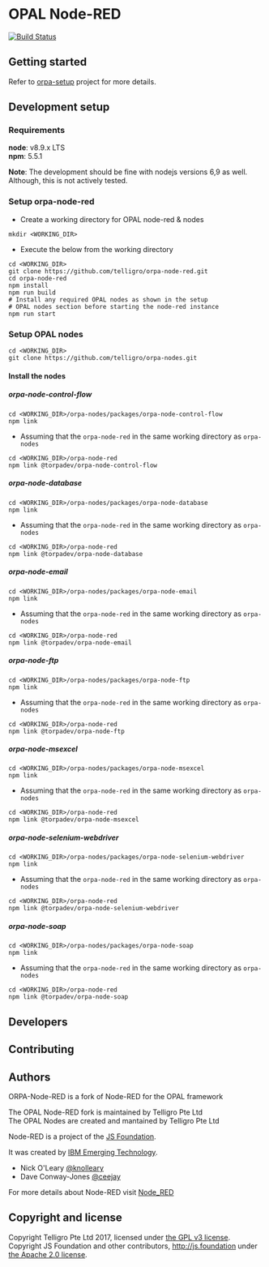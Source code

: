 # OPAL Node-RED

[![Build Status](https://travis-ci.org/telligro/orpa-node-red.svg?branch=master)](https://travis-ci.org/telligro/orpa-node-red)

## Getting started
Refer to  [orpa-setup](https://github.com/telligro/orpa-setup) project for more details.

## Development setup

### Requirements
**node**: v8.9.x LTS  
**npm**: 5.5.1

**Note**: The development should be fine with nodejs versions 6,9 as well. Although, this is not actively tested.
### Setup orpa-node-red
* Create a working directory for OPAL node-red & nodes
```
mkdir <WORKING_DIR>
```
* Execute the below from the working directory
```
cd <WORKING_DIR>
git clone https://github.com/telligro/orpa-node-red.git
cd orpa-node-red
npm install
npm run build
# Install any required OPAL nodes as shown in the setup  
# OPAL nodes section before starting the node-red instance
npm run start
```
### Setup OPAL nodes
```
cd <WORKING_DIR>
git clone https://github.com/telligro/orpa-nodes.git
```
#### Install the nodes
##### orpa-node-control-flow
```
cd <WORKING_DIR>/orpa-nodes/packages/orpa-node-control-flow
npm link
```
* Assuming that the `orpa-node-red` in the same working directory as `orpa-nodes`
```
cd <WORKING_DIR>/orpa-node-red
npm link @torpadev/orpa-node-control-flow
```
##### orpa-node-database
```
cd <WORKING_DIR>/orpa-nodes/packages/orpa-node-database
npm link
```
* Assuming that the `orpa-node-red` in the same working directory as `orpa-nodes`
```
cd <WORKING_DIR>/orpa-node-red
npm link @torpadev/orpa-node-database
```
##### orpa-node-email
```
cd <WORKING_DIR>/orpa-nodes/packages/orpa-node-email
npm link
```
* Assuming that the `orpa-node-red` in the same working directory as `orpa-nodes`
```
cd <WORKING_DIR>/orpa-node-red
npm link @torpadev/orpa-node-email
```
##### orpa-node-ftp
```
cd <WORKING_DIR>/orpa-nodes/packages/orpa-node-ftp
npm link
```
* Assuming that the `orpa-node-red` in the same working directory as `orpa-nodes`
```
cd <WORKING_DIR>/orpa-node-red
npm link @torpadev/orpa-node-ftp
```
##### orpa-node-msexcel
```
cd <WORKING_DIR>/orpa-nodes/packages/orpa-node-msexcel
npm link
```
* Assuming that the `orpa-node-red` in the same working directory as `orpa-nodes`
```
cd <WORKING_DIR>/orpa-node-red
npm link @torpadev/orpa-node-msexcel
```
##### orpa-node-selenium-webdriver
```
cd <WORKING_DIR>/orpa-nodes/packages/orpa-node-selenium-webdriver
npm link
```
* Assuming that the `orpa-node-red` in the same working directory as `orpa-nodes`
```
cd <WORKING_DIR>/orpa-node-red
npm link @torpadev/orpa-node-selenium-webdriver
```
##### orpa-node-soap
```
cd <WORKING_DIR>/orpa-nodes/packages/orpa-node-soap
npm link
```
* Assuming that the `orpa-node-red` in the same working directory as `orpa-nodes`
```
cd <WORKING_DIR>/orpa-node-red
npm link @torpadev/orpa-node-soap
```
## Developers


## Contributing

## Authors

ORPA-Node-RED is a fork of Node-RED for the OPAL framework

The OPAL Node-RED fork is maintained by Telligro Pte Ltd  
The OPAL Nodes are created and mantained by Telligro Pte Ltd

Node-RED is a project of the [JS Foundation](http://js.foundation).

It was created by [IBM Emerging Technology](https://www.ibm.com/blogs/emerging-technology/).

* Nick O'Leary [@knolleary](http://twitter.com/knolleary)
* Dave Conway-Jones [@ceejay](http://twitter.com/ceejay)

For more details about Node-RED visit [Node_RED](https://www.nodered.org)


## Copyright and license

Copyright Telligro Pte Ltd 2017, licensed under [the GPL v3 license](LICENSE).  
Copyright JS Foundation and other contributors, http://js.foundation under [the Apache 2.0 license](APACHEv2-LICENSE).
